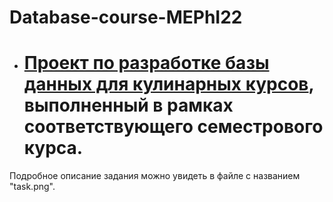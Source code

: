# Database-course-MEPhI22
- # [Проект по разработке базы данных для кулинарных курсов](https://github.com/otvernites/Database-course-MEPhI22/tree/main/Main%20task), выполненный в рамках соответствующего семестрового курса. </br>
Подробное описание задания можно увидеть в файле с названием "task.png".
